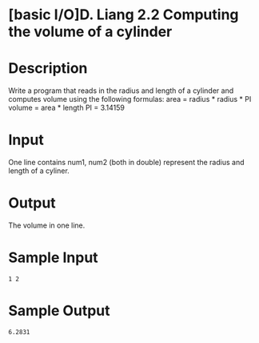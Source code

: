 # [basic I/O]D. Liang 2.2 Computing the volume of a cylinder

# Description
Write a program that reads in the radius and length of a cylinder and computes volume using the following formulas:
area = radius * radius * PI
volume = area * length
PI = 3.14159
# Input
One line contains num1, num2 (both in double) represent the radius and length of a cyliner.
# Output
The volume in one line.
# Sample Input
```
1 2
```
# Sample Output
```
6.2831
```